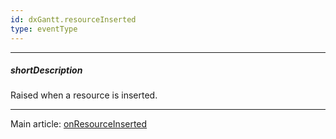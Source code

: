 ```yaml
---
id: dxGantt.resourceInserted
type: eventType
---
```

---
##### shortDescription
Raised when a resource is inserted.

---
Main article: [onResourceInserted](/api-reference/10%20UI%20Components/dxGantt/1%20Configuration/onResourceInserted.md '/Documentation/ApiReference/UI_Components/dxGantt/Configuration/#onResourceInserted')